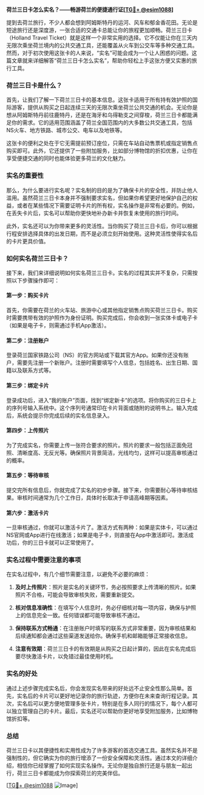 **荷兰三日卡怎么实名？——畅游荷兰的便捷通行证[[TG💪+ @esim1088](https://t.me/s/esim1088)]**

提到去荷兰旅行，不少人都会想到阿姆斯特丹的运河、风车和郁金香花田。无论是短途旅行还是深度游，一张合适的交通卡总能让你的旅程更加顺畅。荷兰三日卡（Holland Travel Ticket）就是这样一个非常实用的选择。它不仅能让你在三天内无限次乘坐荷兰境内的公共交通工具，还能覆盖从火车到公交车等多种交通工具。然而，对于初次使用这张卡的人来说，“实名”可能会成为一个让人困惑的问题。这篇文章就来详细解答“荷兰三日卡怎么实名”，帮助你轻松上手这张方便又实惠的旅行工具。

### 荷兰三日卡是什么？

首先，让我们了解一下荷兰三日卡的基本信息。这张卡适用于所有持有效护照的国际游客，提供从购买之日起连续三天的无限次乘坐荷兰公共交通的机会。无论你是想从阿姆斯特丹前往鹿特丹，还是在海牙和乌得勒支之间穿梭，荷兰三日卡都能满足你的需求。它的适用范围涵盖了荷兰全国范围内的大多数公共交通工具，包括NS火车、地方铁路、城市公交、电车以及地铁等。

这张卡的便利之处在于它无需提前预订座位，只需在车站自动售票机或指定销售点购买即可。此外，它还提供了一些附加服务，比如部分博物馆的折扣优惠，让你在享受便捷交通的同时也能体验更多荷兰的文化魅力。

### 实名的重要性

那么，为什么要进行实名呢？实名制的目的是为了确保卡片的安全性，并防止他人滥用。虽然荷兰三日卡本身并不强制要求实名，但如果你希望更好地保护自己的权益，或者在某些情况下需要证明卡片的所有权，实名操作是非常有必要的。例如，在丢失卡片后，实名可以帮助你更快地补办新卡并恢复未使用的旅行时间。

此外，实名还可以为你带来更多的灵活性。当你购买了荷兰三日卡后，你可以根据行程安排选择具体的出发日期，而不是必须立刻开始使用。这种灵活性使得实名后的卡片更具价值。

### 如何实名荷兰三日卡？

接下来，我们来详细说明如何实名荷兰三日卡。实名的过程其实并不复杂，只需按照以下步骤操作即可：

#### 第一步：购买卡片

首先，你需要在荷兰的火车站、旅游中心或其他指定销售点购买荷兰三日卡。购买时需要携带有效的护照作为身份证明。购买完成后，你会收到一张实体卡或电子卡（如果是电子卡，则需通过手机App激活）。

#### 第二步：注册账户

登录荷兰国家铁路公司（NS）的官方网站或下载其官方App。如果你还没有账户，需要先注册一个新账户。注册时需要填写个人信息，包括姓名、出生日期、国籍以及联系方式等。

#### 第三步：绑定卡片

登录成功后，进入“我的账户”页面，找到“绑定新卡”的选项。将你购买的三日卡上的序列号输入系统中。这个序列号通常印在卡片背面或随附的说明书上。输入完成后，系统会提示你完成后续的实名信息录入。

#### 第四步：上传照片

为了完成实名，你需要上传一张符合要求的照片。照片的要求一般包括正面免冠照、清晰度高、无反光等。确保照片背景简洁，光线均匀，这样可以提高审核通过的概率。

#### 第五步：等待审核

提交完所有信息后，你就完成了实名的初步步骤。接下来，你需要耐心等待审核结果。审核时间通常为几个工作日，具体时长取决于申请高峰期等因素。

#### 第六步：激活卡片

一旦审核通过，你就可以激活卡片了。激活方式有两种：如果是实体卡，可以通过NS官网或App进行在线激活；如果是电子卡，则直接在App中激活即可。激活成功后，你的三日卡就可以正常使用了。

### 实名过程中需要注意的事项

在实名过程中，有几个细节需要注意，以避免不必要的麻烦：

1. **及时上传照片**：照片是实名的关键环节，务必按照要求上传清晰的照片。如果照片不合格，可能会导致审核失败，需要重新提交。
   
2. **核对信息准确性**：在填写个人信息时，务必仔细核对每一项内容，确保与护照上的信息完全一致。任何错误都可能导致审核不通过。

3. **保持联系方式畅通**：在注册账户时填写的联系方式非常重要，因为审核结果和后续通知都会通过这些渠道发送给你。确保手机和邮箱能够正常接收信息。

4. **注意有效期**：荷兰三日卡的有效期是从购买之日起计算的，因此在实名完成后要尽快激活卡片，以免错过最佳使用时机。

### 实名的好处

通过上述步骤完成实名后，你会发现实名带来的好处远不止安全性那么简单。首先，实名后的卡片可以更好地记录你的旅行轨迹，方便你在未来查询行程记录。其次，实名后可以更方便地管理多张卡片，特别是在多人同行的情况下，每个人都可以独立管理自己的卡片。最后，实名还可以帮助你更好地享受附加服务，比如博物馆折扣等。

### 总结

荷兰三日卡以其便捷性和实用性成为了许多游客的首选交通工具。虽然实名并不是强制性的，但它确实为你的旅行增添了一份安全保障和灵活性。通过本文的详细介绍，相信你已经掌握了如何实现实名操作。无论你是独自旅行还是与朋友一起出行，荷兰三日卡都能成为你探索荷兰的完美伴侣。

[[TG💪+ @esim1088](https://t.me/s/esim1088) ![Image](https://i.postimg.cc/4NQfJmqS/Snipaste-2025-05-13-00-14-12.png)]